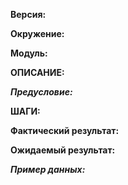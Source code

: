 **Версия:**

**Окружение:**

**Модуль:**

**ОПИСАНИЕ:**

***Предусловие:***

**ШАГИ:**

**Фактический результат:**

**Ожидаемый результат:**

***Пример данных:***
